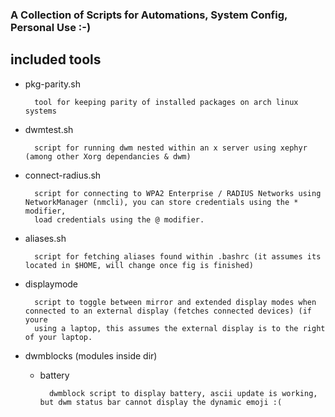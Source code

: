 ### A Collection of Scripts for Automations, System Config, Personal Use :-)

## included tools

* pkg-parity.sh

        tool for keeping parity of installed packages on arch linux systems

* dwmtest.sh

        script for running dwm nested within an x server using xephyr (among other Xorg dependancies & dwm)

* connect-radius.sh

        script for connecting to WPA2 Enterprise / RADIUS Networks using NetworkManager (nmcli), you can store credentials using the * modifier,
        load credentials using the @ modifier.

* aliases.sh

        script for fetching aliases found within .bashrc (it assumes its located in $HOME, will change once fig is finished)

* displaymode

        script to toggle between mirror and extended display modes when connected to an external display (fetches connected devices) (if youre
        using a laptop, this assumes the external display is to the right of your laptop.

* dwmblocks (modules inside dir)

    * battery 

            dwmblock script to display battery, ascii update is working, but dwm status bar cannot display the dynamic emoji :(





